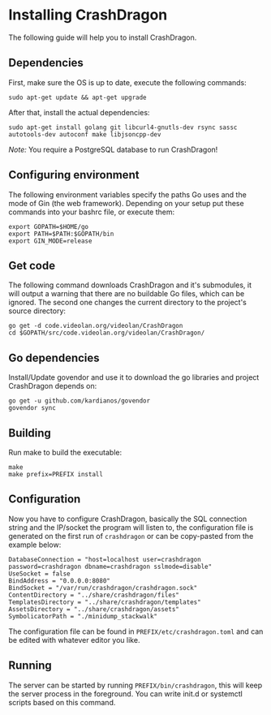 # Installing CrashDragon
The following guide will help you to install CrashDragon.

## Dependencies
First, make sure the OS is up to date, execute the following commands:
```
sudo apt-get update && apt-get upgrade
```

After that, install the actual dependencies:
```
sudo apt-get install golang git libcurl4-gnutls-dev rsync sassc autotools-dev autoconf make libjsoncpp-dev
```

_Note:_ You require a PostgreSQL database to run CrashDragon!

## Configuring environment
The following environment variables  specify the paths Go uses and the mode of Gin (the web framework). Depending on your setup put these commands into your bashrc file, or execute them:
```
export GOPATH=$HOME/go
export PATH=$PATH:$GOPATH/bin
export GIN_MODE=release
```

## Get code
The following command downloads CrashDragon and it's submodules, it will output a warning that there are no buildable Go files, which can be ignored. The second one changes the current directory to the project's source directory:
```
go get -d code.videolan.org/videolan/CrashDragon
cd $GOPATH/src/code.videolan.org/videolan/CrashDragon/
```

## Go dependencies
Install/Update govendor and use it to download the go libraries and project CrashDragon depends on:
```
go get -u github.com/kardianos/govendor
govendor sync
```

## Building
Run make to build the executable:
```
make
make prefix=PREFIX install
```

## Configuration
Now you have to configure CrashDragon, basically the SQL connection string and the IP/socket the program will listen to, the configuration file is generated on the first run of `crashdragon` or can be copy-pasted from the example below:
```
DatabaseConnection = "host=localhost user=crashdragon password=crashdragon dbname=crashdragon sslmode=disable"
UseSocket = false
BindAddress = "0.0.0.0:8080"
BindSocket = "/var/run/crashdragon/crashdragon.sock"
ContentDirectory = "../share/crashdragon/files"
TemplatesDirectory = "../share/crashdragon/templates"
AssetsDirectory = "../share/crashdragon/assets"
SymbolicatorPath = "./minidump_stackwalk"
```

The configuration file can be found in `PREFIX/etc/crashdragon.toml` and can be edited with whatever editor you like.

## Running
The server can be started by running `PREFIX/bin/crashdragon`, this will keep the server process in the foreground. You can write init.d or systemctl scripts based on this command.

